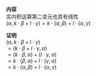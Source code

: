 **内容**  
实内积运算第二变元也具有线性  
 $(\alpha,k\cdot\beta+l\cdot\gamma)=k\cdot(\alpha,\beta)+l\cdot(\alpha,\gamma)$  
  
**证明**  
 $(\alpha,k\cdot\beta+l\cdot\gamma)$  
 $=(k\cdot\beta+l\cdot\gamma,\alpha)$  
 $=(k\cdot\beta,\alpha)+(l\cdot\gamma,\alpha)$  
 $=k\cdot(\beta,\alpha)+l\cdot(\gamma,\alpha)$  
 $=k\cdot(\alpha,\beta)+l\cdot(\alpha,\gamma)$  

